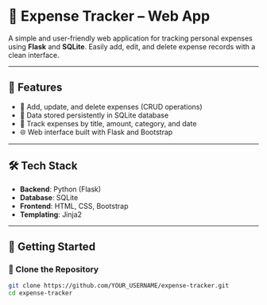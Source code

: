 # 💸 Expense Tracker – Web App

A simple and user-friendly web application for tracking personal expenses using **Flask** and **SQLite**. Easily add, edit, and delete expense records with a clean interface.

---

## 📌 Features

- 🧾 Add, update, and delete expenses (CRUD operations)
- 💾 Data stored persistently in SQLite database
- 📅 Track expenses by title, amount, category, and date
- 🌐 Web interface built with Flask and Bootstrap

---

## 🛠️ Tech Stack

- **Backend**: Python (Flask)
- **Database**: SQLite
- **Frontend**: HTML, CSS, Bootstrap
- **Templating**: Jinja2

---

## 🚀 Getting Started

### 📁 Clone the Repository

```bash
git clone https://github.com/YOUR_USERNAME/expense-tracker.git
cd expense-tracker
